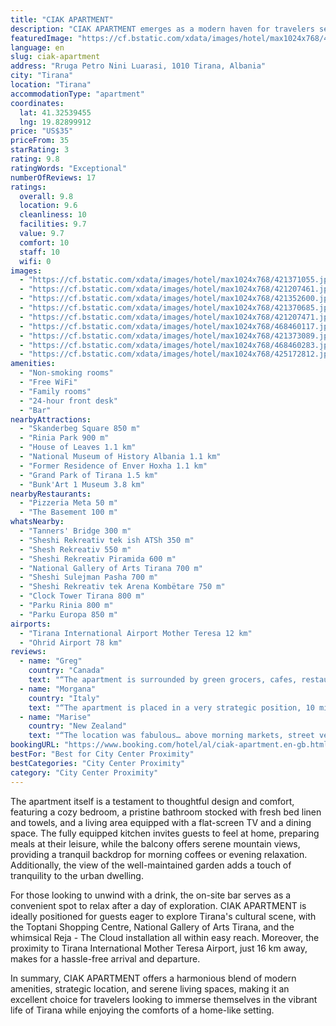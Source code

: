 ```yaml
---
title: "CIAK APARTMENT"
description: "CIAK APARTMENT emerges as a modern haven for travelers seeking the perfect blend of comfort and convenience in the heart of Tirana."
featuredImage: "https://cf.bstatic.com/xdata/images/hotel/max1024x768/421371055.jpg?k=ef10500f4212224312a2e271b04096bf9fa619141680680db190a4bb7ab5894e&o=&hp=1"
language: en
slug: ciak-apartment
address: "Rruga Petro Nini Luarasi, 1010 Tirana, Albania"
city: "Tirana"
location: "Tirana"
accommodationType: "apartment"
coordinates:
  lat: 41.32539455
  lng: 19.82899912
price: "US$35"
priceFrom: 35
starRating: 3
rating: 9.8
ratingWords: "Exceptional"
numberOfReviews: 17
ratings:
  overall: 9.8
  location: 9.6
  cleanliness: 10
  facilities: 9.7
  value: 9.7
  comfort: 10
  staff: 10
  wifi: 0
images:
  - "https://cf.bstatic.com/xdata/images/hotel/max1024x768/421371055.jpg?k=ef10500f4212224312a2e271b04096bf9fa619141680680db190a4bb7ab5894e&o=&hp=1"
  - "https://cf.bstatic.com/xdata/images/hotel/max1024x768/421207461.jpg?k=a4adf91b321a9eeebf6b343faebdc42b1a9686c1b33ea735ea2a34ec02c94426&o=&hp=1"
  - "https://cf.bstatic.com/xdata/images/hotel/max1024x768/421352600.jpg?k=819b8f746a47071aba067f1b4e80048d92ba486a8b1dbbcecb8fca1050f4fbce&o=&hp=1"
  - "https://cf.bstatic.com/xdata/images/hotel/max1024x768/421370685.jpg?k=970a045ccc902474fb9ef33d269d810d556b923e0484a555a687739e5a33601b&o=&hp=1"
  - "https://cf.bstatic.com/xdata/images/hotel/max1024x768/421207471.jpg?k=bf5b535ef196922c5f5f7c6655e479c1d63d77adc52903c808a4f98bc4cd5165&o=&hp=1"
  - "https://cf.bstatic.com/xdata/images/hotel/max1024x768/468460117.jpg?k=b57dcccc52bcc542629e62bcd2c3bb2a24bb4c5ce251a62e36c3f09c88ff3a78&o=&hp=1"
  - "https://cf.bstatic.com/xdata/images/hotel/max1024x768/421373089.jpg?k=9b07d25cca25f4039a50996c408c68e9f14ffc7480fca728bb3609537710c333&o=&hp=1"
  - "https://cf.bstatic.com/xdata/images/hotel/max1024x768/468460283.jpg?k=1fc3b89ec97772715ae288f182a3698db17004f518ccadad348deb0b3cee50e0&o=&hp=1"
  - "https://cf.bstatic.com/xdata/images/hotel/max1024x768/425172812.jpg?k=425cf95497726398e0af455e4ee08803078efc0aa6995f1dd139f0bd79f8b4ef&o=&hp=1"
amenities:
  - "Non-smoking rooms"
  - "Free WiFi"
  - "Family rooms"
  - "24-hour front desk"
  - "Bar"
nearbyAttractions:
  - "Skanderbeg Square 850 m"
  - "Rinia Park 900 m"
  - "House of Leaves 1.1 km"
  - "National Museum of History Albania 1.1 km"
  - "Former Residence of Enver Hoxha 1.1 km"
  - "Grand Park of Tirana 1.5 km"
  - "Bunk'Art 1 Museum 3.8 km"
nearbyRestaurants:
  - "Pizzeria Meta 50 m"
  - "The Basement 100 m"
whatsNearby:
  - "Tanners' Bridge 300 m"
  - "Sheshi Rekreativ tek ish ATSh 350 m"
  - "Shesh Rekreativ 550 m"
  - "Sheshi Rekreativ Piramida 600 m"
  - "National Gallery of Arts Tirana 700 m"
  - "Sheshi Sulejman Pasha 700 m"
  - "Sheshi Rekreativ tek Arena Kombëtare 750 m"
  - "Clock Tower Tirana 800 m"
  - "Parku Rinia 800 m"
  - "Parku Europa 850 m"
airports:
  - "Tirana International Airport Mother Teresa 12 km"
  - "Ohrid Airport 78 km"
reviews:
  - name: "Greg"
    country: "Canada"
    text: "“The apartment is surrounded by green grocers, cafes, restaurants and more. A 15 minute walk brings you into the central area where you’ll also find a few Conads, a large grocery store. The owner lives upstairs and was quick to respond to my...”"
  - name: "Morgana"
    country: "Italy"
    text: "“The apartment is placed in a very strategic position, 10 minutes by walk to the Skanderbeg and close to every shop, bar and other places needed. The street upside is lovely with s beautiful market open all days.”"
  - name: "Marise"
    country: "New Zealand"
    text: "“The location was fabulous… above morning markets, street vendors & cafes… buzzy atmosphere that all shut down by 10pm … I was only going to stay 2 nights and i stayed 4”"
bookingURL: "https://www.booking.com/hotel/al/ciak-apartment.en-gb.html?aid=8035640"
bestFor: "Best for City Center Proximity"
bestCategories: "City Center Proximity"
category: "City Center Proximity"
---
```


The apartment itself is a testament to thoughtful design and comfort, featuring a cozy bedroom, a pristine bathroom stocked with fresh bed linen and towels, and a living area equipped with a flat-screen TV and a dining space. The fully equipped kitchen invites guests to feel at home, preparing meals at their leisure, while the balcony offers serene mountain views, providing a tranquil backdrop for morning coffees or evening relaxation. Additionally, the view of the well-maintained garden adds a touch of tranquility to the urban dwelling.

For those looking to unwind with a drink, the on-site bar serves as a convenient spot to relax after a day of exploration. CIAK APARTMENT is ideally positioned for guests eager to explore Tirana's cultural scene, with the Toptani Shopping Centre, National Gallery of Arts Tirana, and the whimsical Reja - The Cloud installation all within easy reach. Moreover, the proximity to Tirana International Mother Teresa Airport, just 16 km away, makes for a hassle-free arrival and departure.

In summary, CIAK APARTMENT offers a harmonious blend of modern amenities, strategic location, and serene living spaces, making it an excellent choice for travelers looking to immerse themselves in the vibrant life of Tirana while enjoying the comforts of a home-like setting.